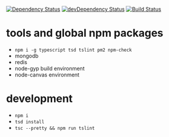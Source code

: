 [![Dependency Status](https://david-dm.org/plantain-00/SubsNoti.svg)](https://david-dm.org/plantain-00/SubsNoti)
[![devDependency Status](https://david-dm.org/plantain-00/SubsNoti/dev-status.svg)](https://david-dm.org/plantain-00/SubsNoti#info=devDependencies)
[![Build Status](https://travis-ci.org/plantain-00/SubsNoti.svg?branch=master)](https://travis-ci.org/plantain-00/SubsNoti)

# tools and global npm packages

+ `npm i -g typescript tsd tslint pm2 npm-check`
+ mongodb
+ redis
+ node-gyp build environment
+ node-canvas environment

# development

+ `npm i`
+ `tsd install`
+ `tsc --pretty && npm run tslint`
